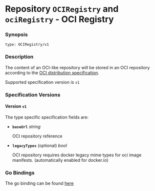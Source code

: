 
# Repository `OCIRegistry` and `ociRegistry` - OCI Registry 


### Synopsis

```
type: OCIRegistry/v1
```

### Description

The content of an OCI-like repository will be stored in an OCI repository
according to the [OCI distribution specification](https://github.com/opencontainers/distribution-spec/blob/main/spec.md).

Supported specification version is `v1`



### Specification Versions

#### Version `v1`

The type specific specification fields are:

- **`baseUrl`** *string*

  OCI repository reference

- **`legacyTypes`** (optional) *bool*

  OCI repository requires docker legacy mime types for oci
  image manifests. (automatically enabled for docker.io)


### Go Bindings

The go binding can be found [here](type.go)
